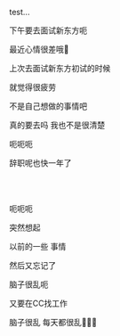 test...

下午要去面试新东方呃

最近心情很差哦💢

上次去面试新东方初试的时候

就觉得很疲劳

不是自己想做的事情吧

真的要去吗 我也不是很清楚

呃呃呃

辞职呢也快一年了

<br><br>

呃呃呃

突然想起

以前的一些 事情

然后又忘记了

脑子很乱呃

又要在CC找工作

脑子很乱 每天都很乱🧠🧠🧠